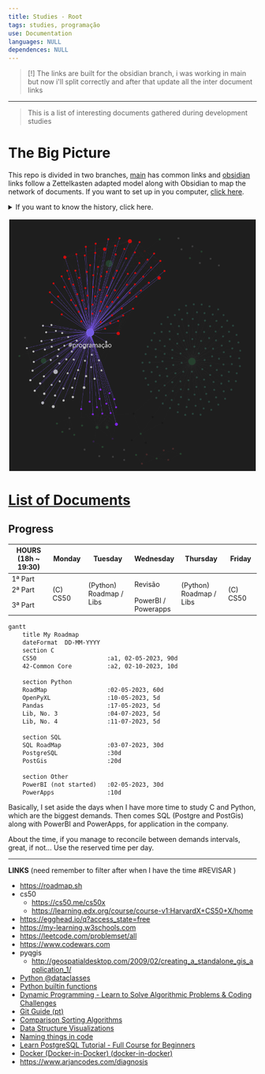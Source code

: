 ```yaml
---
title: Studies - Root
tags: studies, programação
use: Documentation
languages: NULL
dependences: NULL
---
```


> [!] The links are built for the obsidian branch, i was working in main but now i'll split correctly and after that update all the inter document links 

---

> This is a list of interesting documents gathered during development studies
# The Big Picture

This repo is divided in two branches, [main](https://github.com/see7e/programing-studies) has common links and [obsidian](https://github.com/see7e/programing-studies/tree/obsidian) links follow a Zettelkasten adapted model along with Obsidian to map the network of documents. If you want to set up in you computer, [click here](./obisidian_init.md).

<details>
	<summary>If you want to know the history, click here.</summary>
	<p>
		I've started using Obsidian and found very userfull to see how my brain works, and all its connections. Sometime after stumbled with the Zettelkasten method, it fits right into the philosophy of the program.</p>
    <p>
	    But the problem is that all my information was divided in a big folder structure, so I took my time and started thinking about how to conciliate both methods, PARA and Zettel.
    </p>
    <p>
	    The links, the special <code>[[]]</code> Obsidian type and the common <code>[](./path/to/file)</code>. The first one don't work in GitHub, and the second one if is a web url Obsidian won't link the way we expect. So what I will do/did is put altogether in one folder, and set <code>.gitignore</code> for exclude the independent sub-folders which are individual repositories, and with that Git won't create a mess during the commits and pushes.
    </p>
</details>

</br>

<div align="center">
  <picture>
    <img alt="Galaxy" src="./src/img/prog-galaxy.png" style="width:500px">
  </picture>
</div>


# [List of Documents](./DIRECTORY.md)

## Progress

<div align="center">
    <table>
        <thead>
            <tr>
                <th>HOURS</br>(18h ~ 19:30)</th>
                <th>Monday</th>
                <th>Tuesday</th>
                <th>Wednesday</th>
                <th>Thursday</th>
                <th>Friday</th>
            </tr>
        </thead>
        <tbody>
            <tr>
                <td>1ª Part</td>
                <td rowspan=3>(C) CS50</td>
                <td rowspan=3>(Python)</br>Roadmap / Libs</td>
                <td rowspan=2>Revisão</td>
                <td rowspan=3>(Python)</br>Roadmap / Libs</td>
                <td rowspan=3>(C) CS50</td>
            </tr>
            <tr>
                <td>2ª Part</td>
            </tr>
            <tr>
                <td>3ª Part</td>
                <td>PowerBI /</br>Powerapps</td>
            </tr>
        </tbody>
    </table>
</div>

```mermaid
gantt
	title My Roadmap
    dateFormat  DD-MM-YYYY
    section C
    CS50                    :a1, 02-05-2023, 90d
    42-Common Core          :a2, 02-10-2023, 10d

    section Python
    RoadMap                 :02-05-2023, 60d
    OpenPyXL                :10-05-2023, 5d
    Pandas                  :17-05-2023, 5d
    Lib, No. 3              :04-07-2023, 5d
    Lib, No. 4              :11-07-2023, 5d

    section SQL
    SQL RoadMap             :03-07-2023, 30d
    PostgreSQL              :30d
    PostGis                 :20d

    section Other
    PowerBI (not started)   :02-05-2023, 30d
    PowerApps               :10d
```

Basically, I set aside the days when I have more time to study C and Python, which are the biggest demands. Then comes SQL (Postgre and PostGis) along with PowerBI and PowerApps, for application in the company.

About the time, if you manage to reconcile between demands intervals, great, if not... Use the reserved time per day.

---

**LINKS** (need remember to filter after when I have the time #REVISAR )
- https://roadmap.sh
- cs50
	- https://cs50.me/cs50x
	- https://learning.edx.org/course/course-v1:HarvardX+CS50+X/home
- https://egghead.io/q?access_state=free
- https://my-learning.w3schools.com
- https://leetcode.com/problemset/all
- https://www.codewars.com
- pyqgis
	- http://geospatialdesktop.com/2009/02/creating_a_standalone_gis_application_1/
- [Python @dataclasses](https://www.youtube.com/watch?v=vBH6GRJ1REM)
- [Python builtin functions](https://docs.python.org/3/library/functions.html)
- [Dynamic Programming - Learn to Solve Algorithmic Problems & Coding Challenges](https://www.youtube.com/watch?v=oBt53YbR9Kk)
- [Git Guide (pt)](https://dev.to/leandronsp/pt-br-fundamentos-do-git-um-guia-completo-2djh)
- [Comparison Sorting Algorithms](https://www.cs.usfca.edu/~galles/visualization/ComparisonSort.html)
- [Data Structure Visualizations](https://www.cs.usfca.edu/~galles/visualization/Algorithms.html)
-  [Naming things in code](https://www.youtube.com/watch?v=-J3wNP6u5YU)
- [Learn PostgreSQL Tutorial - Full Course for Beginners](https://www.youtube.com/watch?v=qw--VYLpxG4)
- [Docker (Docker-in-Docker) (docker-in-docker)](https://github.com/devcontainers/features/tree/main/src/docker-in-docker)
- https://www.arjancodes.com/diagnosis